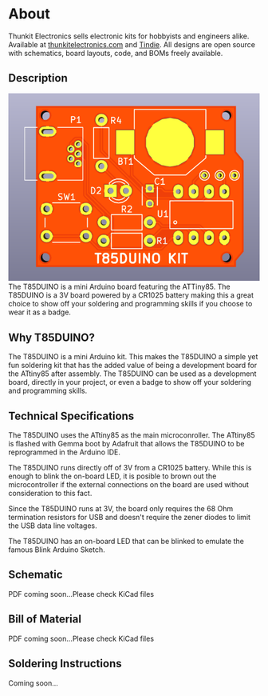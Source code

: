 # About #

Thunkit Electronics sells electronic kits for hobbyists and engineers alike. Available at [thunkitelectronics.com](https://thunkitelectronics.com) and [Tindie](https://www.tindie.com/stores/cmccaskey). All designs are open source with schematics, board layouts, code, and BOMs freely available.

## Description ###
![image goes here](IMAGES/T85DUINO_1.png) <br />
The T85DUINO is a mini Arduino board featuring the ATTiny85. The T85DUINO is a 3V board powered by a CR1025 battery making this a great choice to show off your soldering and programming skills if you choose to wear it as a badge.

## Why T85DUINO? ##
The T85DUINO is a mini Arduino kit. This makes the T85DUINO a simple yet fun soldering kit that has the added value of being a development board for the ATtiny85 after assembly. The T85DUINO can be used as a development board, directly in your project, or even a badge to show off your soldering and programming skills.

## Technical Specifications ##

The T85DUINO uses the ATtiny85 as the main microconroller. The ATtiny85 is flashed with Gemma boot by Adafruit that allows the T85DUINO to be reprogrammed in the Arduino IDE. 

The T85DUINO runs directly off of 3V from a CR1025 battery. While this is enough to blink the on-board LED, it is posible to brown out the microcontroller if the external connections on the board are used without consideration to this fact.

Since the T85DUINO runs at 3V, the board only requires the 68 Ohm termination resistors for USB and doesn't require the zener diodes to limit the USB data line voltages.

The T85DUINO has an on-board LED that can be blinked to emulate the famous Blink Arduino Sketch.

## Schematic ##
PDF coming soon...Please check KiCad files

## Bill of Material ##
PDF coming soon...Please check KiCad files

## Soldering Instructions ##
Coming soon...

